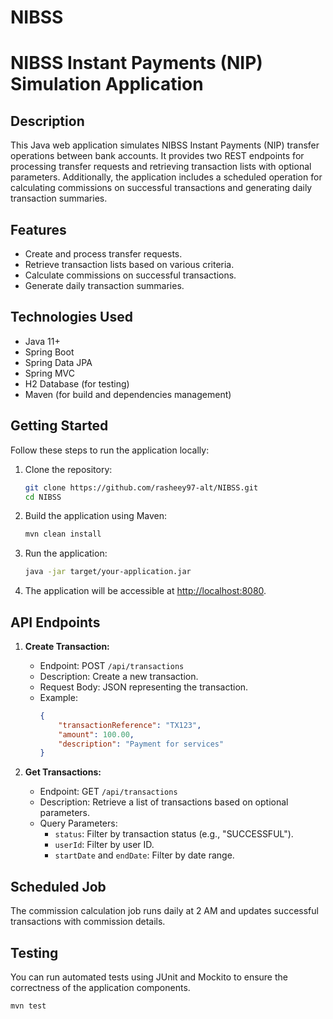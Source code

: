 # NIBSS
# NIBSS Instant Payments (NIP) Simulation Application

## Description

This Java web application simulates NIBSS Instant Payments (NIP) transfer operations between bank accounts. It provides two REST endpoints for processing transfer requests and retrieving transaction lists with optional parameters. Additionally, the application includes a scheduled operation for calculating commissions on successful transactions and generating daily transaction summaries.

## Features

- Create and process transfer requests.
- Retrieve transaction lists based on various criteria.
- Calculate commissions on successful transactions.
- Generate daily transaction summaries.

## Technologies Used

- Java 11+
- Spring Boot
- Spring Data JPA
- Spring MVC
- H2 Database (for testing)
- Maven (for build and dependencies management)

## Getting Started

Follow these steps to run the application locally:

1. Clone the repository:

    ```bash
    git clone https://github.com/rasheey97-alt/NIBSS.git
    cd NIBSS
    ```

2. Build the application using Maven:

    ```bash
    mvn clean install
    ```

3. Run the application:

    ```bash
    java -jar target/your-application.jar
    ```

4. The application will be accessible at [http://localhost:8080](http://localhost:8080).

## API Endpoints

1. **Create Transaction:**

   - Endpoint: POST `/api/transactions`
   - Description: Create a new transaction.
   - Request Body: JSON representing the transaction.
   - Example:
     ```json
     {
         "transactionReference": "TX123",
         "amount": 100.00,
         "description": "Payment for services"
     }
     ```

2. **Get Transactions:**

   - Endpoint: GET `/api/transactions`
   - Description: Retrieve a list of transactions based on optional parameters.
   - Query Parameters:
     - `status`: Filter by transaction status (e.g., "SUCCESSFUL").
     - `userId`: Filter by user ID.
     - `startDate` and `endDate`: Filter by date range.

## Scheduled Job

The commission calculation job runs daily at 2 AM and updates successful transactions with commission details.

## Testing

You can run automated tests using JUnit and Mockito to ensure the correctness of the application components.

```bash
mvn test

